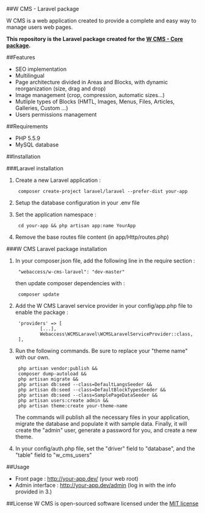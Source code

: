 ##W CMS - Laravel package


W CMS is a web application created to provide a complete and easy way to manage users web pages.

**This repository is the Laravel package created for the [W CMS - Core package](https://github.com/lgandelin/w-cms-core).**


##Features

- SEO implementation
- Multilingual
- Page architecture divided in Areas and Blocks, with dynamic reorganization (size, drag and drop)
- Image management (crop, compression, automatic sizes...)
- Mutliple types of Blocks (HMTL, Images, Menus, Files, Articles, Galleries, Custom ...)
-  Users permissions management


##Requirements

- PHP 5.5.9
- MySQL database


##Installation

###Laravel installation

1. Create a new Laravel application :

        composer create-project laravel/laravel --prefer-dist your-app

2. Setup the database configuration in your .env file

3. Set the application namespace :

        cd your-app && php artisan app:name YourApp

4. Remove the base routes file content (in app/Http/routes.php)


###W CMS Laravel package installation

1. In your composer.json file, add the following line in the require section :

        "webaccess/w-cms-laravel": "dev-master"

    then update composer dependencies with :

        composer update

2. Add the W CMS Laravel service provider in your config/app.php file to enable the package :
    
        'providers' => [
                [...],
                Webaccess\WCMSLaravel\WCMSLaravelServiceProvider::class,
        ],

 
3. Run the following commands. Be sure to replace your "theme name" with our own.

        php artisan vendor:publish &&
        composer dump-autoload &&
        php artisan migrate &&
        php artisan db:seed --class=DefaultLangsSeeder &&
        php artisan db:seed --class=DefaultBlockTypesSeeder &&
        php artisan db:seed --class=SamplePageDataSeeder &&
        php artisan users:create admin &&
        php artisan theme:create your-theme-name

    The commands will publish all the necessary files in your application, migrate the database and populate it with sample data. Finally, it will create the "admin" user, generate a password for you, and create a new theme.

4. In your config/auth.php file, set the "driver" field to "database", and the "table" field to "w_cms_users"


##Usage

- Front page : http://your-app.dev/ (your web root)
- Admin interface : http://your-app.dev/admin (log in with the info provided in 3.)


##License
W CMS is open-sourced software licensed under the [MIT license](http://opensource.org/licenses/MIT)
